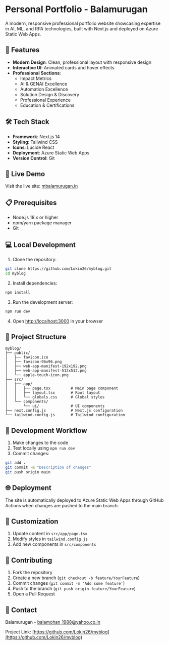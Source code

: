 # Personal Portfolio - Balamurugan

A modern, responsive professional portfolio website showcasing expertise in AI, ML, and RPA technologies, built with Next.js and deployed on Azure Static Web Apps.

## 🌟 Features

- **Modern Design**: Clean, professional layout with responsive design
- **Interactive UI**: Animated cards and hover effects
- **Professional Sections**:
  - Impact Metrics
  - AI & GENAI Excellence
  - Automation Excellence
  - Solution Design & Discovery
  - Professional Experience
  - Education & Certifications

## 🛠 Tech Stack

- **Framework**: Next.js 14
- **Styling**: Tailwind CSS
- **Icons**: Lucide React
- **Deployment**: Azure Static Web Apps
- **Version Control**: Git

## 🚀 Live Demo

Visit the live site: [mbalamurugan.in](https://mbalamurugan.in)

## 📋 Prerequisites

- Node.js 18.x or higher
- npm/yarn package manager
- Git

## 💻 Local Development

1. Clone the repository:
```bash
git clone https://github.com/Lokin26/myblog.git
cd myblog
```

2. Install dependencies:
```bash
npm install
```

3. Run the development server:
```bash
npm run dev
```

4. Open [http://localhost:3000](http://localhost:3000) in your browser

## 📁 Project Structure

```
myblog/
├── public/
│   ├── favicon.ico
│   ├── favicon-96x96.png
│   ├── web-app-manifest-192x192.png
│   ├── web-app-manifest-512x512.png
│   └── apple-touch-icon.png
├── src/
│   ├── app/
│   │   ├── page.tsx         # Main page component
│   │   ├── layout.tsx       # Root layout
│   │   └── globals.css      # Global styles
│   └── components/
│       └── ui/              # UI components
├── next.config.js           # Next.js configuration
└── tailwind.config.js       # Tailwind configuration
```

## 🔄 Development Workflow

1. Make changes to the code
2. Test locally using `npm run dev`
3. Commit changes:
```bash
git add .
git commit -m "Description of changes"
git push origin main
```

## 🌐 Deployment

The site is automatically deployed to Azure Static Web Apps through GitHub Actions when changes are pushed to the main branch.

## 🎨 Customization

1. Update content in `src/app/page.tsx`
2. Modify styles in `tailwind.config.js`
3. Add new components in `src/components`

## 🤝 Contributing

1. Fork the repository
2. Create a new branch (`git checkout -b feature/YourFeature`)
3. Commit changes (`git commit -m 'Add some feature'`)
4. Push to the branch (`git push origin feature/YourFeature`)
5. Open a Pull Request

## 👤 Contact

Balamurugan - [balamohan_1988@yahoo.co.in](mailto:balamohan_1988@yahoo.co.in)

Project Link: [https://github.com/Lokin26/myblog](https://github.com/Lokin26/myblog)